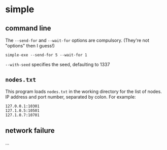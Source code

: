 # simple

## command line

The `--send-for` and `--wait-for` options are compulsory. (They're not "options" then I guess!)

    simple-exe --send-for 5 --wait-for 1

`--with-seed` specifies the seed, defaulting to 1337

## `nodes.txt`

This program loads `nodes.txt` in the working directory for the list of nodes. IP address and port number, separated by colon. For example:

    127.0.0.1:10301
    127.1.0.5:10501
    127.1.0.7:10701


## network failure

...
